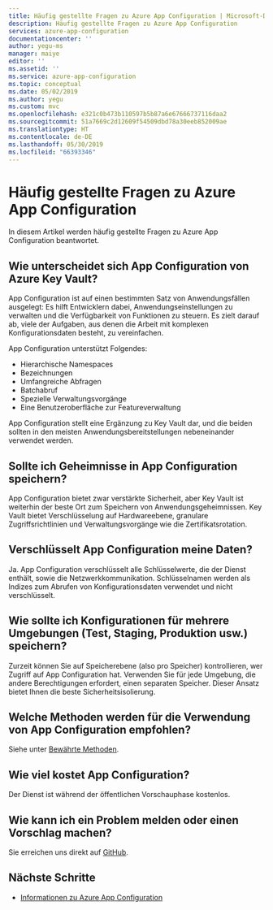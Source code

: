 ```yaml
---
title: Häufig gestellte Fragen zu Azure App Configuration | Microsoft-Dokumentation
description: Häufig gestellte Fragen zu Azure App Configuration
services: azure-app-configuration
documentationcenter: ''
author: yegu-ms
manager: maiye
editor: ''
ms.assetid: ''
ms.service: azure-app-configuration
ms.topic: conceptual
ms.date: 05/02/2019
ms.author: yegu
ms.custom: mvc
ms.openlocfilehash: e321c0b473b110597b5b87a6e67666737116daa2
ms.sourcegitcommit: 51a7669c2d12609f54509dbd78a30eeb852009ae
ms.translationtype: HT
ms.contentlocale: de-DE
ms.lasthandoff: 05/30/2019
ms.locfileid: "66393346"
---
```

# <a name="azure-app-configuration-faq"></a>Häufig gestellte Fragen zu Azure App Configuration

In diesem Artikel werden häufig gestellte Fragen zu Azure App Configuration beantwortet.

## <a name="how-is-app-configuration-different-from-azure-key-vault"></a>Wie unterscheidet sich App Configuration von Azure Key Vault?

App Configuration ist auf einen bestimmten Satz von Anwendungsfällen ausgelegt: Es hilft Entwicklern dabei, Anwendungseinstellungen zu verwalten und die Verfügbarkeit von Funktionen zu steuern. Es zielt darauf ab, viele der Aufgaben, aus denen die Arbeit mit komplexen Konfigurationsdaten besteht, zu vereinfachen.

App Configuration unterstützt Folgendes:

- Hierarchische Namespaces
- Bezeichnungen
- Umfangreiche Abfragen
- Batchabruf
- Spezielle Verwaltungsvorgänge
- Eine Benutzeroberfläche zur Featureverwaltung

App Configuration stellt eine Ergänzung zu Key Vault dar, und die beiden sollten in den meisten Anwendungsbereitstellungen nebeneinander verwendet werden.

## <a name="should-i-store-secrets-in-app-configuration"></a>Sollte ich Geheimnisse in App Configuration speichern?

App Configuration bietet zwar verstärkte Sicherheit, aber Key Vault ist weiterhin der beste Ort zum Speichern von Anwendungsgeheimnissen. Key Vault bietet Verschlüsselung auf Hardwareebene, granulare Zugriffsrichtlinien und Verwaltungsvorgänge wie die Zertifikatsrotation.

## <a name="does-app-configuration-encrypt-my-data"></a>Verschlüsselt App Configuration meine Daten?

Ja. App Configuration verschlüsselt alle Schlüsselwerte, die der Dienst enthält, sowie die Netzwerkkommunikation. Schlüsselnamen werden als Indizes zum Abrufen von Konfigurationsdaten verwendet und nicht verschlüsselt.

## <a name="how-should-i-store-configurations-for-multiple-environments-test-staging-production-and-so-on"></a>Wie sollte ich Konfigurationen für mehrere Umgebungen (Test, Staging, Produktion usw.) speichern?

Zurzeit können Sie auf Speicherebene (also pro Speicher) kontrollieren, wer Zugriff auf App Configuration hat. Verwenden Sie für jede Umgebung, die andere Berechtigungen erfordert, einen separaten Speicher. Dieser Ansatz bietet Ihnen die beste Sicherheitsisolierung.

## <a name="what-are-the-recommended-ways-to-use-app-configuration"></a>Welche Methoden werden für die Verwendung von App Configuration empfohlen?

Siehe unter [Bewährte Methoden](./howto-best-practices.md).

## <a name="how-much-does-app-configuration-cost"></a>Wie viel kostet App Configuration?

Der Dienst ist während der öffentlichen Vorschauphase kostenlos.

## <a name="how-can-i-report-an-issue-or-give-a-suggestion"></a>Wie kann ich ein Problem melden oder einen Vorschlag machen?

Sie erreichen uns direkt auf [GitHub](https://github.com/Azure/AppConfiguration/issues).

## <a name="next-steps"></a>Nächste Schritte

* [Informationen zu Azure App Configuration](./overview.md)
